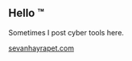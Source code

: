 ## Hello ™

Sometimes I post cyber tools here. 

[sevanhayrapet.com](https://www.sevanhayrapet.com)
